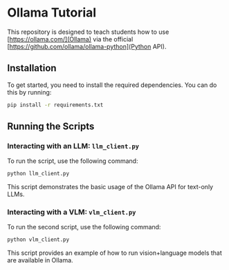 # Ollama Tutorial

This repository is designed to teach students how to use [https://ollama.com/](Ollama) via the
official [https://github.com/ollama/ollama-python](Python API).

## Installation

To get started, you need to install the required dependencies. You can do this by running:

```bash
pip install -r requirements.txt
```

## Running the Scripts

### Interacting with an LLM: `llm_client.py`

To run the script, use the following command:

```bash
python llm_client.py
```

This script demonstrates the basic usage of the Ollama API for text-only LLMs.

### Interacting with a VLM: `vlm_client.py`

To run the second script, use the following command:

```bash
python vlm_client.py
```

This script provides an example of how to run vision+language models that are available in Ollama.